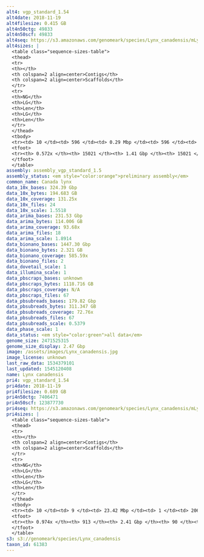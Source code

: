 ```yaml
---
alt4: vgp_standard_1.54
alt4date: 2018-11-19
alt4filesize: 0.415 GB
alt4n50ctg: 49833
alt4n50scf: 49833
alt4seq: https://s3.amazonaws.com/genomeark/species/Lynx_canadensis/mLynCan4/assembly_vgp_standard_1.5/mLynCan4.alt.asm.20181119.fasta.gz
alt4sizes: |
  <table class="sequence-sizes-table">
  <thead>
  <tr>
  <th></th>
  <th colspan=2 align=center>Contigs</th>
  <th colspan=2 align=center>Scaffolds</th>
  </tr>
  <tr>
  <th>NG</th>
  <th>LG</th>
  <th>Len</th>
  <th>LG</th>
  <th>Len</th>
  </tr>
  </thead>
  <tbody>
  <tr><td> 10 </td><td> 596 </td><td> 0.29 Mbp </td><td> 596 </td><td> 0.29 Mbp </td></tr>  <tr><td> 20 </td><td> 1680 </td><td> 0.19 Mbp </td><td> 1680 </td><td> 0.19 Mbp </td></tr>  <tr><td> 30 </td><td> 3331 </td><td> 0.12 Mbp </td><td> 3331 </td><td> 0.12 Mbp </td></tr>  <tr><td> 40 </td><td> 5809 </td><td> 81.93 Kbp </td><td> 5809 </td><td> 81.93 Kbp </td></tr>  <tr style="background-color:#cccccc;"><td> 50 </td><td> 9679 </td><td> 49.83 Kbp </td><td> 9679 </td><td> 49.83 Kbp </td></tr>  <tr><td> 60 </td><td> - </td><td> - </td><td> - </td><td> - </td></tr>  <tr><td> 70 </td><td> - </td><td> - </td><td> - </td><td> - </td></tr>  <tr><td> 80 </td><td> - </td><td> - </td><td> - </td><td> - </td></tr>  <tr><td> 90 </td><td> - </td><td> - </td><td> - </td><td> - </td></tr>  <tr><td> 100 </td><td> - </td><td> - </td><td> - </td><td> - </td></tr>  </tbody>
  <tfoot>
  <tr><th> 0.572x </th><th> 15021 </th><th> 1.41 Gbp </th><th> 15021 </th><th> 1.41 Gbp </th></tr>
  </tfoot>
  </table>
assembly: assembly_vgp_standard_1.5
assembly_status: <em style="color:orange">preliminary assembly</em>
common_name: Canada lynx
data_10x_bases: 324.39 Gbp
data_10x_bytes: 194.683 GB
data_10x_coverage: 131.25x
data_10x_files: 24
data_10x_scale: 1.5518
data_arima_bases: 231.53 Gbp
data_arima_bytes: 114.006 GB
data_arima_coverage: 93.68x
data_arima_files: 18
data_arima_scale: 1.8914
data_bionano_bases: 1447.30 Gbp
data_bionano_bytes: 2.321 GB
data_bionano_coverage: 585.59x
data_bionano_files: 2
data_dovetail_scale: 1
data_illumina_scale: 1
data_pbscraps_bases: unknown
data_pbscraps_bytes: 1118.716 GB
data_pbscraps_coverage: N/A
data_pbscraps_files: 67
data_pbsubreads_bases: 179.82 Gbp
data_pbsubreads_bytes: 311.347 GB
data_pbsubreads_coverage: 72.76x
data_pbsubreads_files: 67
data_pbsubreads_scale: 0.5379
data_phase_scale: 1
data_status: <em style="color:green">all data</em>
genome_size: 2471525315
genome_size_display: 2.47 Gbp
image: /assets/images/Lynx_canadensis.jpg
image_license: unknown
last_raw_data: 1534379101
last_updated: 1545120408
name: Lynx canadensis
pri4: vgp_standard_1.54
pri4date: 2018-11-19
pri4filesize: 0.689 GB
pri4n50ctg: 7406471
pri4n50scf: 123877730
pri4seq: https://s3.amazonaws.com/genomeark/species/Lynx_canadensis/mLynCan4/assembly_vgp_standard_1.5/mLynCan4.pri.asm.20181119.fasta.gz
pri4sizes: |
  <table class="sequence-sizes-table">
  <thead>
  <tr>
  <th></th>
  <th colspan=2 align=center>Contigs</th>
  <th colspan=2 align=center>Scaffolds</th>
  </tr>
  <tr>
  <th>NG</th>
  <th>LG</th>
  <th>Len</th>
  <th>LG</th>
  <th>Len</th>
  </tr>
  </thead>
  <tbody>
  <tr><td> 10 </td><td> 9 </td><td> 23.42 Mbp </td><td> 1 </td><td> 206.31 Mbp </td></tr>  <tr><td> 20 </td><td> 23 </td><td> 15.13 Mbp </td><td> 2 </td><td> 153.23 Mbp </td></tr>  <tr><td> 30 </td><td> 42 </td><td> 11.74 Mbp </td><td> 4 </td><td> 145.49 Mbp </td></tr>  <tr><td> 40 </td><td> 66 </td><td> 9.13 Mbp </td><td> 5 </td><td> 140.53 Mbp </td></tr>  <tr style="background-color:#cccccc;"><td> 50 </td><td> 97 </td><td style="background-color:#88ff88;"> 7.41 Mbp </td><td> 7 </td><td style="background-color:#88ff88;"> 123.88 Mbp </td></tr>  <tr><td> 60 </td><td> 135 </td><td> 5.67 Mbp </td><td> 9 </td><td> 109.20 Mbp </td></tr>  <tr><td> 70 </td><td> 187 </td><td> 3.86 Mbp </td><td> 12 </td><td> 84.47 Mbp </td></tr>  <tr><td> 80 </td><td> 269 </td><td> 2.38 Mbp </td><td> 15 </td><td> 75.04 Mbp </td></tr>  <tr><td> 90 </td><td> 418 </td><td> 1.11 Mbp </td><td> 19 </td><td> 54.40 Mbp </td></tr>  <tr><td> 100 </td><td> - </td><td> - </td><td> - </td><td> - </td></tr>  </tbody>
  <tfoot>
  <tr><th> 0.974x </th><th> 913 </th><th> 2.41 Gbp </th><th> 90 </th><th> 2.41 Gbp </th></tr>
  </tfoot>
  </table>
s3: s3://genomeark/species/Lynx_canadensis
taxon_id: 61383
---
```

